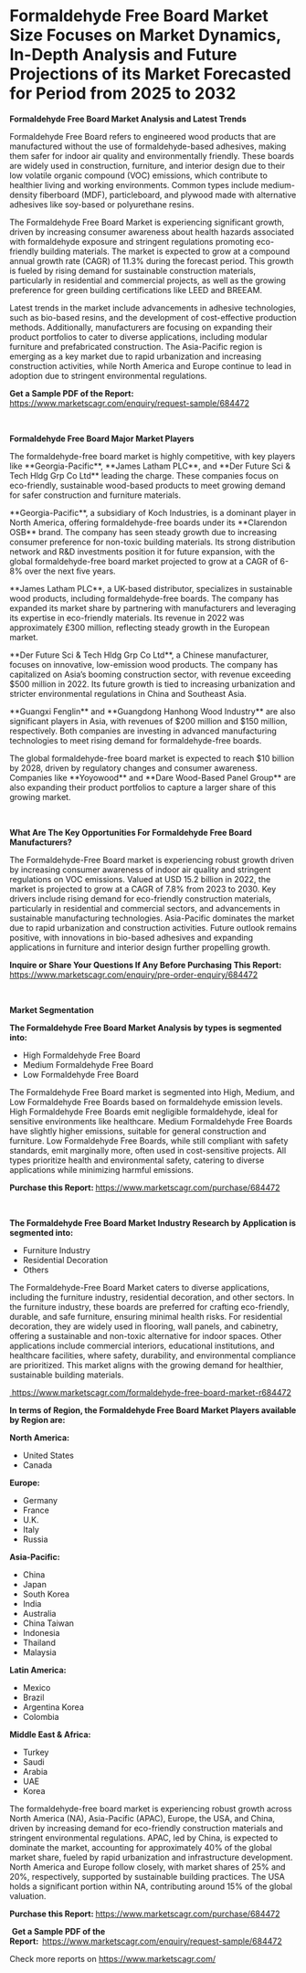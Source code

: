 <p><h1>Formaldehyde Free Board Market Size Focuses on Market Dynamics, In-Depth Analysis and Future Projections of its Market Forecasted for Period from 2025 to 2032</h1></p><p><strong>Formaldehyde Free Board Market Analysis and Latest Trends</strong></p>
<p><p>Formaldehyde Free Board refers to engineered wood products that are manufactured without the use of formaldehyde-based adhesives, making them safer for indoor air quality and environmentally friendly. These boards are widely used in construction, furniture, and interior design due to their low volatile organic compound (VOC) emissions, which contribute to healthier living and working environments. Common types include medium-density fiberboard (MDF), particleboard, and plywood made with alternative adhesives like soy-based or polyurethane resins.</p><p>The Formaldehyde Free Board Market is experiencing significant growth, driven by increasing consumer awareness about health hazards associated with formaldehyde exposure and stringent regulations promoting eco-friendly building materials. The market is expected to grow at a compound annual growth rate (CAGR) of 11.3% during the forecast period. This growth is fueled by rising demand for sustainable construction materials, particularly in residential and commercial projects, as well as the growing preference for green building certifications like LEED and BREEAM.</p><p>Latest trends in the market include advancements in adhesive technologies, such as bio-based resins, and the development of cost-effective production methods. Additionally, manufacturers are focusing on expanding their product portfolios to cater to diverse applications, including modular furniture and prefabricated construction. The Asia-Pacific region is emerging as a key market due to rapid urbanization and increasing construction activities, while North America and Europe continue to lead in adoption due to stringent environmental regulations.</p></p>
<p><strong>Get a Sample PDF of the Report:&nbsp;</strong> <a href="https://www.marketscagr.com/enquiry/request-sample/684472?utm_campaign=1879&utm_medium=2&utm_source=Github&utm_content=ia&utm_term=20012025&utm_id=formaldehyde-free-board">https://www.marketscagr.com/enquiry/request-sample/684472</a></p>
<p>&nbsp;</p>
<p><strong>Formaldehyde Free Board Major Market Players</strong></p>
<p><p>The formaldehyde-free board market is highly competitive, with key players like **Georgia-Pacific**, **James Latham PLC**, and **Der Future Sci & Tech Hldg Grp Co Ltd** leading the charge. These companies focus on eco-friendly, sustainable wood-based products to meet growing demand for safer construction and furniture materials.</p><p>**Georgia-Pacific**, a subsidiary of Koch Industries, is a dominant player in North America, offering formaldehyde-free boards under its **Clarendon OSB** brand. The company has seen steady growth due to increasing consumer preference for non-toxic building materials. Its strong distribution network and R&D investments position it for future expansion, with the global formaldehyde-free board market projected to grow at a CAGR of 6-8% over the next five years.</p><p>**James Latham PLC**, a UK-based distributor, specializes in sustainable wood products, including formaldehyde-free boards. The company has expanded its market share by partnering with manufacturers and leveraging its expertise in eco-friendly materials. Its revenue in 2022 was approximately £300 million, reflecting steady growth in the European market.</p><p>**Der Future Sci & Tech Hldg Grp Co Ltd**, a Chinese manufacturer, focuses on innovative, low-emission wood products. The company has capitalized on Asia’s booming construction sector, with revenue exceeding $500 million in 2022. Its future growth is tied to increasing urbanization and stricter environmental regulations in China and Southeast Asia.</p><p>**Guangxi Fenglin** and **Guangdong Hanhong Wood Industry** are also significant players in Asia, with revenues of $200 million and $150 million, respectively. Both companies are investing in advanced manufacturing technologies to meet rising demand for formaldehyde-free boards.</p><p>The global formaldehyde-free board market is expected to reach $10 billion by 2028, driven by regulatory changes and consumer awareness. Companies like **Yoyowood** and **Dare Wood-Based Panel Group** are also expanding their product portfolios to capture a larger share of this growing market.</p></p>
<p>&nbsp;</p>
<p><strong>What Are The Key Opportunities For Formaldehyde Free Board Manufacturers?</strong></p>
<p><p>The Formaldehyde-Free Board market is experiencing robust growth driven by increasing consumer awareness of indoor air quality and stringent regulations on VOC emissions. Valued at USD 15.2 billion in 2022, the market is projected to grow at a CAGR of 7.8% from 2023 to 2030. Key drivers include rising demand for eco-friendly construction materials, particularly in residential and commercial sectors, and advancements in sustainable manufacturing technologies. Asia-Pacific dominates the market due to rapid urbanization and construction activities. Future outlook remains positive, with innovations in bio-based adhesives and expanding applications in furniture and interior design further propelling growth.</p></p>
<p><strong>Inquire or Share Your Questions If Any Before Purchasing This Report:</strong> <a href="https://www.marketscagr.com/enquiry/pre-order-enquiry/684472?utm_campaign=1879&utm_medium=2&utm_source=Github&utm_content=ia&utm_term=20012025&utm_id=formaldehyde-free-board">https://www.marketscagr.com/enquiry/pre-order-enquiry/684472</a></p>
<p>&nbsp;</p>
<p><strong>Market Segmentation</strong></p>
<p><strong>The Formaldehyde Free Board Market Analysis by types is segmented into:</strong></p>
<p><ul><li>High Formaldehyde Free Board</li><li>Medium Formaldehyde Free Board</li><li>Low Formaldehyde Free Board</li></ul></p>
<p><p>The Formaldehyde Free Board market is segmented into High, Medium, and Low Formaldehyde Free Boards based on formaldehyde emission levels. High Formaldehyde Free Boards emit negligible formaldehyde, ideal for sensitive environments like healthcare. Medium Formaldehyde Free Boards have slightly higher emissions, suitable for general construction and furniture. Low Formaldehyde Free Boards, while still compliant with safety standards, emit marginally more, often used in cost-sensitive projects. All types prioritize health and environmental safety, catering to diverse applications while minimizing harmful emissions.</p></p>
<p><strong>Purchase this Report:&nbsp;</strong><a href="https://www.marketscagr.com/purchase/684472?utm_campaign=1879&utm_medium=2&utm_source=Github&utm_content=ia&utm_term=20012025&utm_id=formaldehyde-free-board">https://www.marketscagr.com/purchase/684472</a></p>
<p>&nbsp;</p>
<p><strong>The Formaldehyde Free Board Market Industry Research by Application is segmented into:</strong></p>
<p><ul><li>Furniture Industry</li><li>Residential Decoration</li><li>Others</li></ul></p>
<p><p>The Formaldehyde-Free Board Market caters to diverse applications, including the furniture industry, residential decoration, and other sectors. In the furniture industry, these boards are preferred for crafting eco-friendly, durable, and safe furniture, ensuring minimal health risks. For residential decoration, they are widely used in flooring, wall panels, and cabinetry, offering a sustainable and non-toxic alternative for indoor spaces. Other applications include commercial interiors, educational institutions, and healthcare facilities, where safety, durability, and environmental compliance are prioritized. This market aligns with the growing demand for healthier, sustainable building materials.</p></p>
<p><a href="https://www.marketscagr.com/formaldehyde-free-board-market-r684472?utm_campaign=1879&utm_medium=2&utm_source=Github&utm_content=ia&utm_term=20012025&utm_id=formaldehyde-free-board">&nbsp;https://www.marketscagr.com/formaldehyde-free-board-market-r684472</a></p>
<p><strong>In terms of Region, the Formaldehyde Free Board Market Players available by Region are:</strong></p>
<p>
    <p> <strong> North America: </strong>
        <ul>
            <li>United States</li>
            <li>Canada</li>
        </ul>
        </p> 
    <p> <strong> Europe: </strong>
        <ul>
            <li>Germany</li>
            <li>France</li>
            <li>U.K.</li>
            <li>Italy</li>
            <li>Russia</li>
        </ul>
        </p> 
    <p> <strong> Asia-Pacific: </strong>
        <ul>
            <li>China</li>
            <li>Japan</li>
            <li>South Korea</li>
            <li>India</li>
            <li>Australia</li>
            <li>China Taiwan</li>
            <li>Indonesia</li>
            <li>Thailand</li>
            <li>Malaysia</li>
        </ul>
        </p> 
    <p> <strong> Latin America: </strong>
        <ul>
            <li>Mexico</li>
            <li>Brazil</li>
            <li>Argentina Korea</li>
            <li>Colombia</li>
        </ul>
        </p> 
    <p> <strong> Middle East & Africa: </strong>
        <ul>
            <li>Turkey</li>
            <li>Saudi</li>
            <li>Arabia</li>
            <li>UAE</li>
            <li>Korea</li>
        </ul>
    </p>
    </p>
<p><p>The formaldehyde-free board market is experiencing robust growth across North America (NA), Asia-Pacific (APAC), Europe, the USA, and China, driven by increasing demand for eco-friendly construction materials and stringent environmental regulations. APAC, led by China, is expected to dominate the market, accounting for approximately 40% of the global market share, fueled by rapid urbanization and infrastructure development. North America and Europe follow closely, with market shares of 25% and 20%, respectively, supported by sustainable building practices. The USA holds a significant portion within NA, contributing around 15% of the global valuation.</p></p>
<p><strong>Purchase this Report: </strong><a href="https://www.marketscagr.com/purchase/684472?utm_campaign=1879&utm_medium=2&utm_source=Github&utm_content=ia&utm_term=20012025&utm_id=formaldehyde-free-board">https://www.marketscagr.com/purchase/684472</a></p>
<p>&nbsp;<strong>Get a Sample PDF of the Report:&nbsp;&nbsp;</strong><a href="https://www.marketscagr.com/enquiry/request-sample/684472?utm_campaign=1879&utm_medium=2&utm_source=Github&utm_content=ia&utm_term=20012025&utm_id=formaldehyde-free-board">https://www.marketscagr.com/enquiry/request-sample/684472</a></p>
<p><strong></strong></p>
<p>Check more reports on <a href="https://www.marketscagr.com/?utm_campaign=1879&utm_medium=2&utm_source=Github&utm_content=ia&utm_term=20012025&utm_id=formaldehyde-free-board">https://www.marketscagr.com/</a></p>